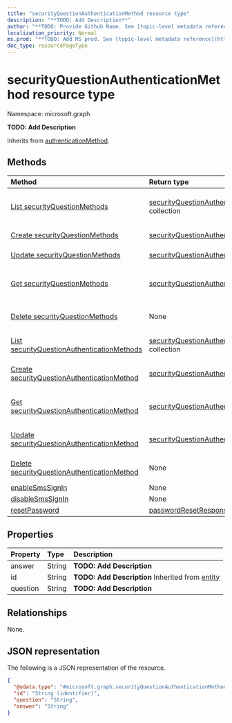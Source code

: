 ```yaml
---
title: "securityQuestionAuthenticationMethod resource type"
description: "**TODO: Add Description**"
author: "**TODO: Provide Github Name. See [topic-level metadata reference](https://msgo.azurewebsites.net/add/document/guidelines/metadata.html#topic-level-metadata)**"
localization_priority: Normal
ms.prod: "**TODO: Add MS prod. See [topic-level metadata reference](https://msgo.azurewebsites.net/add/document/guidelines/metadata.html#topic-level-metadata)**"
doc_type: resourcePageType
---
```


# securityQuestionAuthenticationMethod resource type

Namespace: microsoft.graph

**TODO: Add Description**


Inherits from [authenticationMethod](../resources/authenticationmethod.md).

## Methods
|Method|Return type|Description|
|:---|:---|:---|
|[List securityQuestionMethods](../api/authentication-list-securityquestionmethods.md)|[securityQuestionAuthenticationMethod](../resources/securityquestionauthenticationmethod.md) collection|Get the securityQuestionAuthenticationMethods from the securityQuestionMethods navigation property.|
|[Create securityQuestionMethods](../api/authentication-post-securityquestionmethods.md)|[securityQuestionAuthenticationMethod](../resources/securityquestionauthenticationmethod.md)|Create a new securityQuestionMethods object.|
|[Update securityQuestionMethods](../api/authentication-update-securityquestionmethods.md)|[securityQuestionAuthenticationMethod](../resources/securityquestionauthenticationmethod.md)|Update the properties of a securityQuestionMethods object.|
|[Get securityQuestionMethods](../api/authentication-get-securityquestionauthenticationmethod.md)|[securityQuestionAuthenticationMethod](../resources/securityquestionauthenticationmethod.md)|Read the properties and relationships of a [securityQuestionAuthenticationMethod](../resources/securityquestionauthenticationmethod.md) object.|
|[Delete securityQuestionMethods](../api/authentication-delete-securityquestionmethods.md)|None|Delete a [securityQuestionAuthenticationMethod](../resources/securityquestionauthenticationmethod.md) object.|
|[List securityQuestionAuthenticationMethods](../api/securityquestionauthenticationmethod-list.md)|[securityQuestionAuthenticationMethod](../resources/securityquestionauthenticationmethod.md) collection|Get a list of the [securityQuestionAuthenticationMethod](../resources/securityquestionauthenticationmethod.md) objects and their properties.|
|[Create securityQuestionAuthenticationMethod](../api/securityquestionauthenticationmethod-create.md)|[securityQuestionAuthenticationMethod](../resources/securityquestionauthenticationmethod.md)|Create a new [securityQuestionAuthenticationMethod](../resources/securityquestionauthenticationmethod.md) object.|
|[Get securityQuestionAuthenticationMethod](../api/securityquestionauthenticationmethod-get.md)|[securityQuestionAuthenticationMethod](../resources/securityquestionauthenticationmethod.md)|Read the properties and relationships of a [securityQuestionAuthenticationMethod](../resources/securityquestionauthenticationmethod.md) object.|
|[Update securityQuestionAuthenticationMethod](../api/securityquestionauthenticationmethod-update.md)|[securityQuestionAuthenticationMethod](../resources/securityquestionauthenticationmethod.md)|Update the properties of a [securityQuestionAuthenticationMethod](../resources/securityquestionauthenticationmethod.md) object.|
|[Delete securityQuestionAuthenticationMethod](../api/securityquestionauthenticationmethod-delete.md)|None|Deletes a [securityQuestionAuthenticationMethod](../resources/securityquestionauthenticationmethod.md) object.|
|[enableSmsSignIn](../api/securityquestionauthenticationmethod-enablesmssignin.md)|None|**TODO: Add Description**|
|[disableSmsSignIn](../api/securityquestionauthenticationmethod-disablesmssignin.md)|None|**TODO: Add Description**|
|[resetPassword](../api/securityquestionauthenticationmethod-resetpassword.md)|[passwordResetResponse](../resources/passwordresetresponse.md)|**TODO: Add Description**|

## Properties
|Property|Type|Description|
|:---|:---|:---|
|answer|String|**TODO: Add Description**|
|id|String|**TODO: Add Description** Inherited from [entity](../resources/entity.md)|
|question|String|**TODO: Add Description**|

## Relationships
None.

## JSON representation
The following is a JSON representation of the resource.
<!-- {
  "blockType": "resource",
  "keyProperty": "id",
  "@odata.type": "microsoft.graph.securityQuestionAuthenticationMethod",
  "baseType": "microsoft.graph.authenticationMethod",
  "openType": false
}
-->
``` json
{
  "@odata.type": "#microsoft.graph.securityQuestionAuthenticationMethod",
  "id": "String (identifier)",
  "question": "String",
  "answer": "String"
}
```

